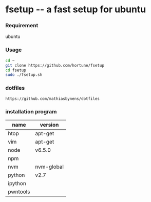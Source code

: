 fsetup -- a fast setup for ubuntu
==============================

### Requirement
ubuntu

### Usage
```sh
cd ~
git clone https://github.com/hortune/fsetup
cd fsetup
sudo ./fsetup.sh
```
### dotfiles
```
https://github.com/mathiasbynens/dotfiles
```

### installation program
| name | version | 
| ------- | ------- |
| htop | apt-get | 
| vim | apt-get |
| node | v6.5.0 |
| npm | |
| nvm | nvm-global |
| python | v2.7 |
| ipython | |
| pwntools | |
